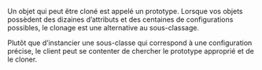 Un objet qui peut être cloné est appelé un prototype. Lorsque vos objets possèdent des dizaines d’attributs et des centaines de configurations possibles, le clonage est une alternative au sous-classage.

Plutôt que d’instancier une sous-classe qui correspond à une configuration précise, le client peut se contenter de chercher le prototype approprié et de le cloner.

 